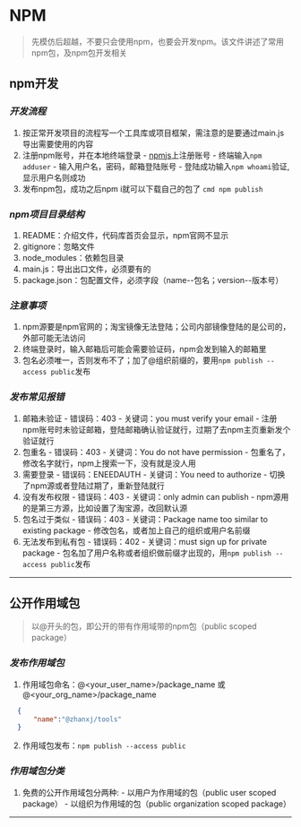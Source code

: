 # NPM
> 先模仿后超越，不要只会使用npm，也要会开发npm。该文件讲述了常用npm包，及npm包开发相关

## npm开发
### *开发流程*
  1. 按正常开发项目的流程写一个工具库或项目框架，需注意的是要通过main.js导出需要使用的内容
  2. 注册npm账号，并在本地终端登录
    - [npmjs](https://www.npmjs.com/)上注册账号
    - 终端输入`npm adduser`
    - 输入用户名，密码，邮箱登陆账号
    - 登陆成功输入`npm whoami`验证,显示用户名则成功
  3. 发布npm包，成功之后npm i就可以下载自己的包了
    ```cmd
      npm publish
    ```
### *npm项目目录结构*
  1. README：介绍文件，代码库首页会显示，npm官网不显示
  2. gitignore：忽略文件
  3. node_modules：依赖包目录
  4. main.js：导出出口文件，必须要有的
  5. package.json：包配置文件，必须字段（name--包名；version--版本号）
### *注意事项*
  1. npm源要是npm官网的；淘宝镜像无法登陆；公司内部镜像登陆的是公司的，外部可能无法访问
  2. 终端登录时，输入邮箱后可能会需要验证码，npm会发到输入的邮箱里
  3. 包名必须唯一，否则发布不了；加了@组织前缀的，要用`npm publish --access public`发布
### *发布常见报错*
  1. 邮箱未验证
    - 错误码：403
    - 关键词：you must verify your email
    - 注册npm账号时未验证邮箱，登陆邮箱确认验证就行，过期了去npm主页重新发个验证就行
  2. 包重名
    - 错误码：403
    - 关键词：You do not have permission 
    - 包重名了，修改名字就行，npm上搜索一下，没有就是没人用
  3. 需要登录
    - 错误码：ENEEDAUTH
    - 关键词：You need to authorize
    - 切换了npm源或者登陆过期了，重新登陆就行
  4. 没有发布权限
    - 错误码：403
    - 关键词：only admin can publish
    - npm源用的是第三方源，比如设置了淘宝源，改回默认源
  5. 包名过于类似
    - 错误码：403
    - 关键词：Package name too similar to existing package
    - 修改包名，或者加上自己的组织或用户名前缀
  4. 无法发布到私有包
    - 错误码：402
    - 关键词：must sign up for private package
    - 包名加了用户名称或者组织做前缀才出现的，用`npm publish --access public`发布

-----

## 公开作用域包
> 以@开头的包，即公开的带有作用域带的npm包（public scoped package）
### *发布作用域包*
  1. 作用域包命名：@<your_user_name>/package_name 或 @<your_org_name>/package_name
  ```json
    {
        "name":"@zhanxj/tools"
    }
  ```
  2. 作用域包发布：`npm publish --access public`
### *作用域包分类*
  1. 免费的公开作用域包分两种:
    - 以用户为作用域的包（public user scoped package）
    - 以组织为作用域的包（public organization scoped package）

-----

